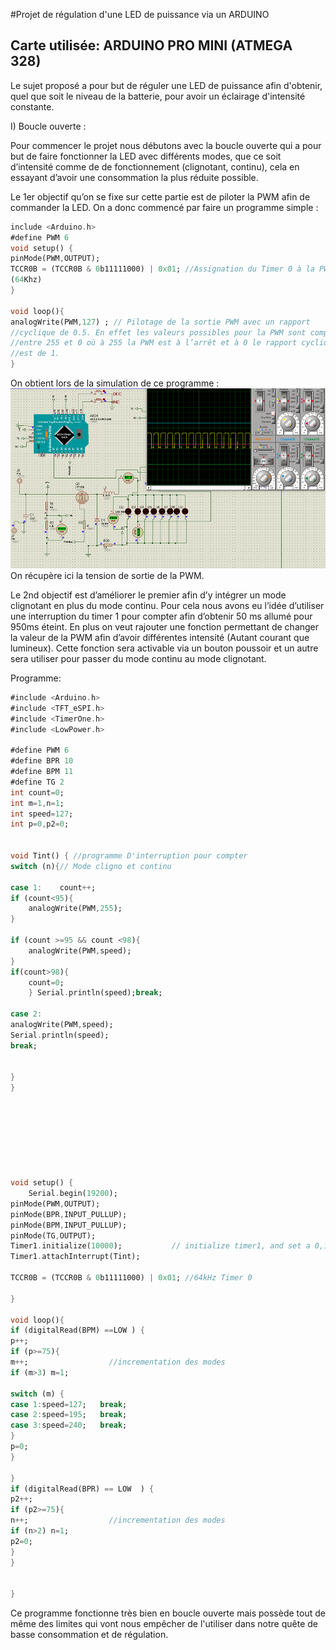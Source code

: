 #Projet de régulation d'une LED de puissance via un ARDUINO
## Carte utilisée: ARDUINO PRO MINI (ATMEGA 328)

Le sujet proposé a pour but de réguler une LED de puissance afin d'obtenir, quel que soit le niveau de la batterie, pour avoir un éclairage d'intensité constante.
    
I) Boucle ouverte :

Pour commencer le projet nous débutons avec la boucle ouverte qui a pour but de faire fonctionner la LED avec différents modes, que ce soit d’intensité comme de de fonctionnement (clignotant, continu), cela en essayant d’avoir une consommation la plus réduite possible.

Le 1er objectif qu’on se fixe sur cette partie est de piloter la PWM afin de commander la LED. On a donc commencé par faire un programme simple :

```dart
include <Arduino.h>
#define PWM 6
void setup() {  
pinMode(PWM,OUTPUT);
TCCR0B = (TCCR0B & 0b11111000) | 0x01; //Assignation du Timer 0 à la PWM
(64Khz)
}

void loop(){
analogWrite(PWM,127) ; // Pilotage de la sortie PWM avec un rapport 
//cyclique de 0.5. En effet les valeurs possibles pour la PWM sont comprises 
//entre 255 et 0 où à 255 la PWM est à l’arrêt et à 0 le rapport cyclique 
//est de 1.
}

```
On obtient lors de la simulation de ce programme :
![img.png](img.png)
On récupère ici la tension de sortie de la PWM.


Le 2nd objectif est d’améliorer le premier afin d’y intégrer un mode clignotant en plus du mode continu. Pour cela nous avons eu l’idée d’utiliser une interruption du timer 1 pour compter afin d’obtenir 50 ms allumé pour 950ms éteint. En plus on veut rajouter une fonction permettant de changer la valeur de la PWM afin d’avoir différentes intensité (Autant courant que lumineux). Cette fonction sera activable via un bouton poussoir et un autre sera utiliser pour passer du mode continu au mode clignotant.

Programme:


```dart
#include <Arduino.h>
#include <TFT_eSPI.h>
#include <TimerOne.h>
#include <LowPower.h>

#define PWM 6
#define BPR 10
#define BPM 11
#define TG 2
int count=0;
int m=1,n=1;
int speed=127;
int p=0,p2=0;
   
   
void Tint() { //programme D'interruption pour compter
switch (n){// Mode cligno et continu

case 1:    count++;
if (count<95){
    analogWrite(PWM,255);
}

if (count >=95 && count <98){
    analogWrite(PWM,speed);
}
if(count>98){
    count=0;
    } Serial.println(speed);break;

case 2:
analogWrite(PWM,speed);
Serial.println(speed);
break;


}
}








void setup() {  
    Serial.begin(19200);
pinMode(PWM,OUTPUT);
pinMode(BPR,INPUT_PULLUP);
pinMode(BPM,INPUT_PULLUP);
pinMode(TG,OUTPUT);
Timer1.initialize(10000);           // initialize timer1, and set a 0,1 second period =>  100 000  pour 0.01s  10 000
Timer1.attachInterrupt(Tint);

TCCR0B = (TCCR0B & 0b11111000) | 0x01; //64kHz Timer 0

}

void loop(){
if (digitalRead(BPM) ==LOW ) {
p++;
if (p>=75){
m++;                  //incrementation des modes 
if (m>3) m=1;

switch (m) {
case 1:speed=127;   break;
case 2:speed=195;   break;
case 3:speed=240;   break;
}
p=0;
}

}
if (digitalRead(BPR) == LOW  ) {
p2++;
if (p2>=75){
n++;                  //incrementation des modes 
if (n>2) n=1;
p2=0;
}
}

  
}

```
Ce programme fonctionne très bien en boucle ouverte mais possède tout de même des limites qui vont nous empêcher de l'utiliser dans notre quête de basse consommation et de régulation.